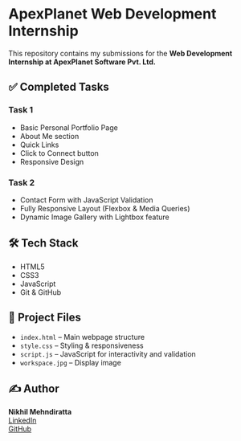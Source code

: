 # ApexPlanet Web Development Internship

This repository contains my submissions for the **Web Development Internship at ApexPlanet Software Pvt. Ltd.**

## ✅ Completed Tasks

### Task 1
- Basic Personal Portfolio Page
- About Me section
- Quick Links
- Click to Connect button
- Responsive Design

### Task 2
- Contact Form with JavaScript Validation
- Fully Responsive Layout (Flexbox & Media Queries)
- Dynamic Image Gallery with Lightbox feature

## 🛠️ Tech Stack
- HTML5
- CSS3
- JavaScript
- Git & GitHub

## 📁 Project Files
- `index.html` – Main webpage structure
- `style.css` – Styling & responsiveness
- `script.js` – JavaScript for interactivity and validation
- `workspace.jpg` – Display image

## ✍️ Author
**Nikhil Mehndiratta**  
[LinkedIn](https://www.linkedin.com/in/nikhil-mehndiratta-b8279b319/)  
[GitHub](https://github.com/gotcha-nik)
